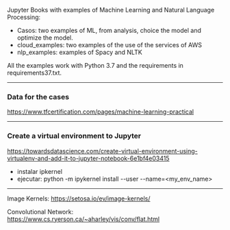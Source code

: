Jupyter Books with examples of Machine Learning and Natural Language Processing:
- Casos: two examples of ML, from analysis, choice the model and optimize the model.
- cloud_examples: two examples of the use of the services of AWS
- nlp_examples: examples of Spacy and NLTK 

All the examples work with Python 3.7 and the requirements in requirements37.txt.

---
### Data for the cases

https://www.tfcertification.com/pages/machine-learning-practical

---
### Create a virtual environment to Jupyter
https://towardsdatascience.com/create-virtual-environment-using-virtualenv-and-add-it-to-jupyter-notebook-6e1bf4e03415

- instalar ipkernel
- ejecutar: python -m ipykernel install --user --name=<my_env_name>

---

Image Kernels:
https://setosa.io/ev/image-kernels/

Convolutional Network:
https://www.cs.ryerson.ca/~aharley/vis/conv/flat.html
